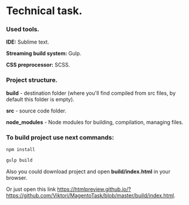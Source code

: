 # Technical task.

### Used tools.

**IDE:** Sublime text.

**Streaming build system:** Gulp.

**CSS preprocessor:** SCSS.


### Project structure.

**build** - destination folder (where you'll find compiled from src files, by default this folder is empty).

**src** - source code folder.

**node_modules** - Node modules for building, compilation, managing files.


### To build project use next commands:

```sh
npm install
```

```sh
gulp build
```

Also you could download project and open **build/index.html** in your browser. 

Or just open this link https://htmlpreview.github.io/?https://github.com/Viktori/MagentoTask/blob/master/build/index.html.

